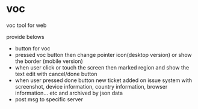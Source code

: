 # voc
voc tool for web

provide belows

 - button for voc
 - pressed voc button then change pointer icon(desktop version) or show the border (mobile version)
 - when user click or touch the screen then marked region and show the text edit with cancel/done button
 - when user pressed done button new ticket added on issue system with screenshot, device information, country information, browser information... etc and archived by json data
 - post msg to specific server
